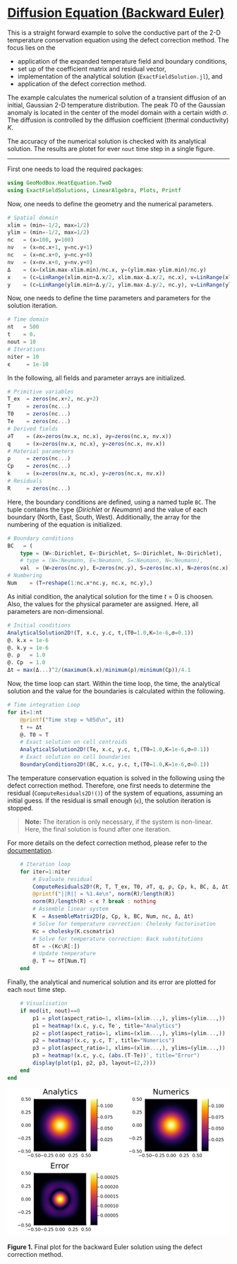 # [Diffusion Equation (Backward Euler)](https://github.com/GeoSci-FFM/GeoModBox.jl/blob/main/examples/DiffusionEquation/2D/BackwardEuler.jl)

This is a straight forward example to solve the conductive part of the 2-D temperature conservation equation using the defect correction method. The focus lies on the

- application of the expanded temperature field and boundary conditions,
- set up of the coefficient matrix and residual vector,
- implementation of the analytical solution (```ExactFieldSolution.jl```), and
- application of the defect correction method. 

The example calculates the numerical solution of a transient diffusion of an initial, Gaussian 2-D temperature distribution. The peak $T0$ of the Gaussian anomaly is located in the center of the model domain with a certain width $\sigma$. The diffusion is controlled by the diffusion coefficient (thermal conductivity) $K$. 

The accuracy of the numerical solution is checked with its analytical solution. The results are plotet for ever ```nout``` time step in a single figure. 

---

First one needs to load the required packages: 

```Julia 
using GeoModBox.HeatEquation.TwoD
using ExactFieldSolutions, LinearAlgebra, Plots, Printf
```

Now, one needs to define the geometry and the numerical parameters. 

```julia
# Spatial domain
xlim = (min=-1/2, max=1/2)
ylim = (min=-1/2, max=1/2)
nc   = (x=100, y=100)
nv   = (x=nc.x+1, y=nc.y+1)
nc   = (x=nc.x+0, y=nc.y+0)
nv   = (x=nv.x+0, y=nv.y+0)
Δ    = (x=(xlim.max-xlim.min)/nc.x, y=(ylim.max-ylim.min)/nc.y)
x    = (c=LinRange(xlim.min+Δ.x/2, xlim.max-Δ.x/2, nc.x), v=LinRange(xlim.min, xlim.max, nv.x))
y    = (c=LinRange(ylim.min+Δ.y/2, ylim.max-Δ.y/2, nc.y), v=LinRange(ylim.min, ylim.max, nv.y))
```

Now, one needs to define the time parameters and parameters for the solution iteration. 

```Julia
# Time domain
nt   = 500
t    = 0.
nout = 10 
# Iterations
niter = 10
ϵ     = 1e-10
```

In the following, all fields and parameter arrays are initialized. 

```Julia
# Primitive variables
T_ex  = zeros(nc.x+2, nc.y+2)
T     = zeros(nc...)
T0    = zeros(nc...)
Te    = zeros(nc...)
# Derived fields
∂T    = (∂x=zeros(nv.x, nc.x), ∂y=zeros(nc.x, nv.x))
q     = (x=zeros(nv.x, nc.x), y=zeros(nc.x, nv.x))
# Material parameters
ρ     = zeros(nc...)
Cp    = zeros(nc...)
k     = (x=zeros(nv.x, nc.x), y=zeros(nc.x, nv.x))
# Residuals
R     = zeros(nc...)
```

Here, the boundary conditions are defined, using a named tuple ```BC```. The tuple contains the type (*Dirichlet* or *Neumann*) and the value of each boundary (North, East, South, West). Additionally, the array for the numbering of the equation is initialized. 

```Julia
# Boundary conditions
BC   = (
    type = (W=:Dirichlet, E=:Dirichlet, S=:Dirichlet, N=:Dirichlet),
    # type = (W=:Neumann, E=:Neumann, S=:Neumann, N=:Neumann),
    val  = (W=zeros(nc.y), E=zeros(nc.y), S=zeros(nc.x), N=zeros(nc.x)))
# Numbering 
Num    = (T=reshape(1:nc.x*nc.y, nc.x, nc.y),)
```

As initial condition, the analytical solution for the time $t=0$ is choosen. Also, the values for the physical parameter are assigned. Here, all parameters are non-dimensional. 

```Julia
# Initial conditions
AnalyticalSolution2D!(T, x.c, y.c, t,(T0=1.0,K=1e-6,σ=0.1))
@. k.x = 1e-6 
@. k.y = 1e-6
@. ρ   = 1.0
@. Cp  = 1.0
Δt = max(Δ...)^2/(maximum(k.x)/minimum(ρ)/minimum(Cp))/4.1
```

Now, the time loop can start. Within the time loop, the time, the analytical solution and the value for the boundaries is calculated within the following. 

```Julia
# Time integration Loop
for it=1:nt
    @printf("Time step = %05d\n", it)
    t += Δt
    @. T0 = T
    # Exact solution on cell centroids
    AnalyticalSolution2D!(Te, x.c, y.c, t,(T0=1.0,K=1e-6,σ=0.1))
    # Exact solution on cell boundaries
    BoundaryConditions2D!(BC, x.c, y.c, t,(T0=1.0,K=1e-6,σ=0.1))
```

The temperature conservation equation is solved in the following using the defect correction method. Therefore, one first needs to determine the residual (```ComputeResiduals2D!()```) of the system of equations, assuming an initial guess. If the residual is small enough (```ϵ```), the solution iteration is stopped. 

> **Note:** The iteration is only necessary, if the system is non-linear. Here, the final solution is found after one iteration. 

For more details on the defect correction method, please refer to the [documentation](../DiffOneD.md).

```Julia
    # Iteration loop
    for iter=1:niter
        # Evaluate residual
        ComputeResiduals2D!(R, T, T_ex, T0, ∂T, q, ρ, Cp, k, BC, Δ, Δt)
        @printf("||R|| = %1.4e\n", norm(R)/length(R))
        norm(R)/length(R) < ϵ ? break : nothing
        # Assemble linear system
        K  = AssembleMatrix2D(ρ, Cp, k, BC, Num, nc, Δ, Δt)
        # Solve for temperature correction: Cholesky factorisation
        Kc = cholesky(K.cscmatrix)
        # Solve for temperature correction: Back substitutions
        δT = -(Kc\R[:])
        # Update temperature
        @. T += δT[Num.T]
    end
```

Finally, the analytical and numerical solution and its error are plotted for each ```nout``` time step. 

```Julia
    # Visualisation
    if mod(it, nout)==0
        p1 = plot(aspect_ratio=1, xlims=(xlim...,), ylims=(ylim...,))
        p1 = heatmap!(x.c, y.c, Te', title="Analytics")
        p2 = plot(aspect_ratio=1, xlims=(xlim...,), ylims=(ylim...,))
        p2 = heatmap!(x.c, y.c, T', title="Numerics")
        p3 = plot(aspect_ratio=1, xlims=(xlim...,), ylims=(ylim...,))
        p3 = heatmap!(x.c, y.c, (abs.(T-Te))', title="Error")
        display(plot(p1, p2, p3, layout=(2,2)))
    end
end
```

![BE2DDiff](../../assets/BackwardEuler_2D_Diff.svg)

**Figure 1.** Final plot for the backward Euler solution using the defect correction method. 